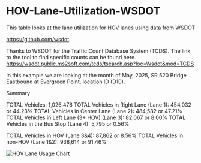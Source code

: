 # HOV-Lane-Utilization-WSDOT

This table looks at the lane utilization for HOV lanes using data from WSDOT

https://github.com/wsdot

Thanks to WSDOT for the Traffic Count Database System (TCDS). The link to the tool to find specific counts can be found here. https://wsdot.public.ms2soft.com/tcds/tsearch.asp?loc=Wsdot&mod=TCDS

In this example we are looking at the month of May, 2025, SR 520 Bridge Eastbound at Evergreen Point, location ID (D10). 

Summary

TOTAL Vehicles: 1,026,476
TOTAL Vehicles in Right Lane (Lane 1): 454,032 or 44.23%
TOTAL Vehicles in Center Lane (Lane 2): 484,582 or 47.21%
TOTAL Vehicles in Left Lane (3+ HOV) (Lane 3): 82,067 or 8.00%
TOTAL Vehicles in the Bus Stop (Lane 4): 5,795 or 0.56%

TOTAL Vehicles in HOV (Lane 3&4): 87,862 or 8.56%
TOTAL Vehicles in non-HOV (Lane 1&2): 938,614 pr 91.46%

![HOV Lane Usage Chart](HOV%20:Lane%20Usage%20Chart.png)


